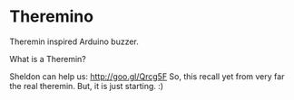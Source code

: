 Theremino
=========

Theremin inspired Arduino buzzer.

What is a Theremin?

Sheldon can help us: http://goo.gl/Qrcg5F
So, this recall yet from very far  the real theremin. But, it is just starting. :)

